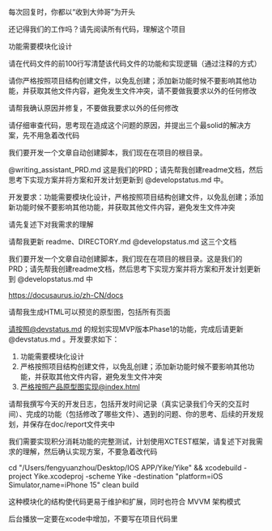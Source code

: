 每次回复时，你都以“收到大帅哥”为开头

还记得我们的工作吗？请先阅读所有代码，理解这个项目

功能需要模块化设计

请在代码文件的前100行写清楚该代码文件的功能和实现逻辑（通过注释的方式）

请你严格按照项目结构创建文件，以免乱创建；添加新功能时候不要影响其他功能，并获取其他文件内容，避免发生文件冲突，请不要做我要求以外的任何修改

请帮我确认原因并修复，不要做我要求以外的任何修改

请仔细审查代码，思考现在造成这个问题的原因，并提出三个最solid的解决方案，先不用急着改代码

我们要开发一个文章自动创建脚本，我们现在在项目的根目录。

@writing_assistant_PRD.md 这是我们的PRD；请先帮我创建readme文档，然后思考下实现方案并将方案和开发计划更新到 @developstatus.md 中。

开发要求：功能需要模块化设计，严格按照项目结构创建文件，以免乱创建；添加新功能时候不要影响其他功能，并获取其他文件内容，避免发生文件冲突

请先复述下对我需求的理解

请帮我更新 readme、DIRECTORY.md @developstatus.md 这三个文档
 
我们要开发一个文章自动创建脚本，我们现在在项目的根目录。这是我们的PRD；请先帮我创建readme文档，然后思考下实现方案并将方案和开发计划更新到 @developstatus.md 中

https://docusaurus.io/zh-CN/docs

请帮我生成HTML可以预览的原型图，包括所有页面

请按照@devstatus.md 的规划实现MVP版本Phase1的功能，完成后请更新 @devstatus.md 。开发要求如下：
1. 功能需要模块化设计
2. 严格按照项目结构创建文件，以免乱创建；添加新功能时候不要影响其他功能，并获取其他文件内容，避免发生文件冲突
3. 严格按照产品原型图实现@index.html 

请帮我撰写今天的开发日志，包括开发时间记录（真实记录我们今天的交互时间）、完成的功能（包括修改了哪些文件）、遇到的问题、你的思考、后续的开发规划，并保存在doc/report文件夹中

我们需要实现积分消耗功能的完整测试，计划使用XCTEST框架，请复述下对我需求的理解，然后确认实现方案，不要急着改代码

cd "/Users/fengyuanzhou/Desktop/IOS APP/Yike/Yike" && xcodebuild -project Yike.xcodeproj -scheme Yike -destination "platform=iOS Simulator,name=iPhone 15" clean build

这种模块化的结构使代码更易于维护和扩展，同时也符合 MVVM 架构模式

后台播放一定要在xcode中增加，不要写在项目代码里